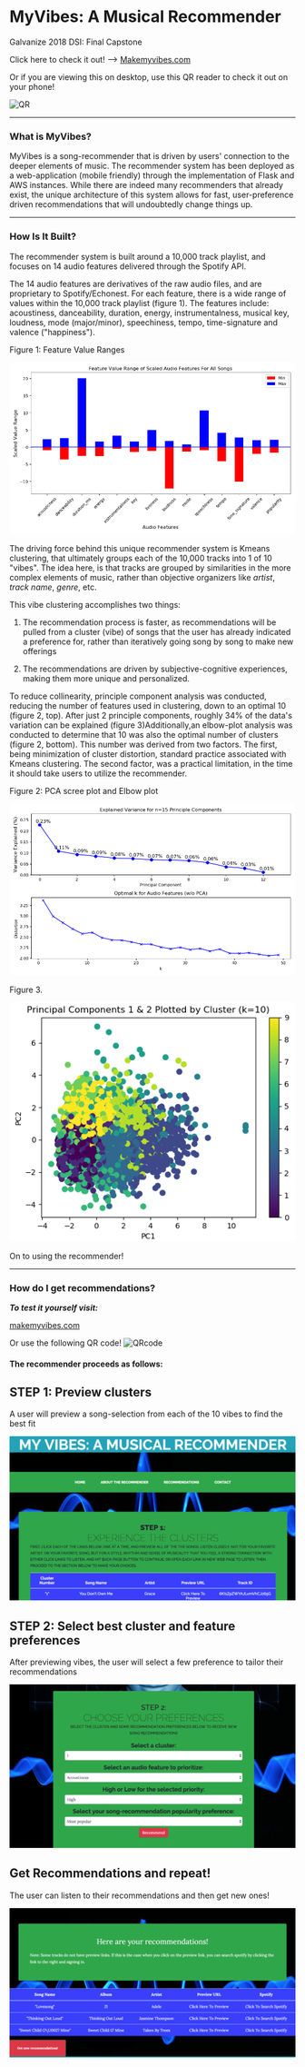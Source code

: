 # MyVibes: A Musical Recommender
Galvanize 2018 DSI: Final Capstone

Click here to check it out! --> [Makemyvibes.com](http://www.makemyvibes.com)

Or if you are viewing this on desktop, use this QR reader to check it out on your phone!

![QR](https://github.com/rdowd003/MyVibes/blob/master/images/capstoneQR.png)

____
### What is MyVibes?

MyVibes is a song-recommender that is driven by users' connection
to the deeper elements of music. The recommender system has been deployed as a
web-application (mobile friendly) through the implementation of Flask and AWS
instances. While there are indeed many recommenders that already exist, the
unique architecture of this system allows for fast, user-preference driven recommendations
that will undoubtedly change things up.

____
### How Is It Built?

The recommender system is built around a 10,000 track playlist, and focuses on 14 audio
features delivered through the Spotify API.

The 14 audio features are derivatives of the raw audio files, and are proprietary
to Spotify/Echonest. For each feature, there is a wide range of values within
the 10,000 track playlist (figure 1). The features include:
acoustiness, danceability, duration, energy, instrumentalness, musical key,
loudness, mode (major/minor), speechiness, tempo, time-signature and
valence ("happiness").

Figure 1: Feature Value Ranges

![featurerange](https://github.com/rdowd003/Capstone-3/blob/master/images/all_songs_range.png)

The driving force behind this unique recommender system is Kmeans clustering, that
ultimately groups each of the 10,000 tracks into 1 of 10 "vibes". The idea here,
is that tracks are grouped by similarities in the more complex elements of
music, rather than objective organizers like *artist*, *track name*, *genre*, etc.

This vibe clustering accomplishes two things:

1. The recommendation process is faster, as recommendations will be pulled from a
cluster (vibe) of songs that the user has already indicated a preference for,
rather than iteratively going song by song to make new offerings

2. The recommendations are driven by subjective-cognitive experiences, making
them more unique and personalized.


To reduce collinearity, principle component analysis was conducted, reducing the
number of features used in clustering, down to an optimal 10 (figure 2, top).
After just 2 principle components, roughly 34% of the data's variation can be
explained (figure 3)Additionally,an elbow-plot analysis was conducted to determine
that 10 was also the optimal number of clusters (figure 2, bottom). This number
was derived from two factors. The first, being minimization of cluster distortion,
standard practice associated with Kmeans clustering. The second factor, was a
practical limitation, in the time it should take users to utilize the recommender.

Figure 2: PCA scree plot and Elbow plot

![fig2](https://github.com/rdowd003/Capstone-3/blob/master/images/elbow_scree.png)

Figure 3.

![fig3](https://github.com/rdowd003/Capstone-3/blob/master/images/cluster_plot_final.png)

On to using the recommender!
____
### How do I get recommendations?

***To test it yourself visit:***

[makemyvibes.com](http://www.makemyvibes.com)

Or use the following QR code!
![QRcode](https://github.com/rdowd003/MyVibes/blob/master/images/capstoneQR.png)


#### The recommender proceeds as follows:

<h2> STEP 1: Preview clusters</h2>

A user will preview a song-selection from each of the 10 vibes to find the best fit

![Step1](https://github.com/rdowd003/Capstone-3/blob/master/images/Screen%20Shot%202018-09-06%20at%201.22.13%20PM%20copy.png)

<h2> STEP 2: Select best cluster and feature preferences</h2>

After previewing vibes, the user will select a few preference to tailor their recommendations

![Step2](https://github.com/rdowd003/Capstone-3/blob/master/images/Screen%20Shot%202018-09-06%20at%201.49.37%20PM.png)

<h2> Get Recommendations and repeat! </h2>

The user can listen to their recommendations and then get new ones!

![Recommendations!](https://github.com/rdowd003/Capstone-3/blob/master/images/Screen%20Shot%202018-09-06%20at%201.47.03%20PM.png)
